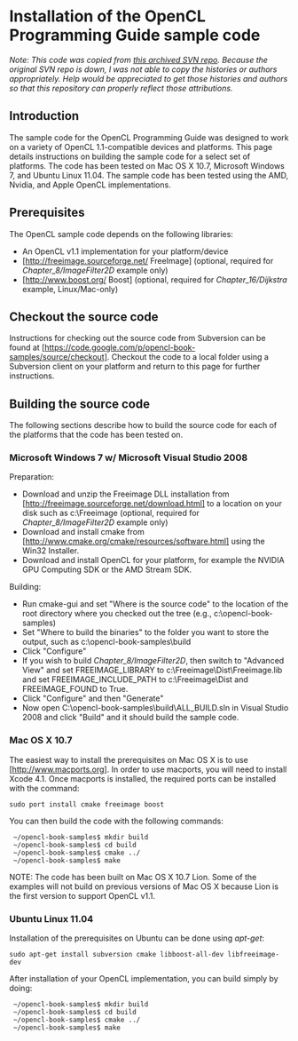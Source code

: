 # Installation of the OpenCL Programming Guide sample code

*Note: This code was copied from [this archived SVN repo](https://storage.googleapis.com/google-code-archive-source/v2/code.google.com/opencl-book-samples/source-archive.zip). Because
the original SVN repo is down, I was not able to copy the histories or authors appropriately. Help would be appreciated to get those histories and authors so that this repository
can properly reflect those attributions.*

## Introduction

The sample code for the OpenCL Programming Guide was designed to work on a variety of OpenCL 1.1-compatible devices and platforms.  This page details instructions on building the sample code for a select set of platforms.  The code has been tested on Mac OS X 10.7, Microsoft Windows 7, and Ubuntu Linux 11.04.  The sample code has been tested using the AMD, Nvidia, and Apple OpenCL implementations.


## Prerequisites

The OpenCL sample code depends on the following libraries:

  * An OpenCL v1.1 implementation for your platform/device
  * [http://freeimage.sourceforge.net/ FreeImage] (optional, required for _Chapter_8/ImageFilter2D_ example only)
  * [http://www.boost.org/ Boost] (optional, required for _Chapter_16/Dijkstra_ example, Linux/Mac-only)

## Checkout the source code

Instructions for checking out the source code from Subversion can be found at [https://code.google.com/p/opencl-book-samples/source/checkout].  Checkout the code to a local folder using a Subversion client on your platform and return to this page for further instructions.

## Building the source code

The following sections describe how to build the source code for each of the platforms that the code has been tested on.

### Microsoft Windows 7 w/ Microsoft Visual Studio 2008

Preparation:

 * Download and unzip the Freeimage DLL installation from [http://freeimage.sourceforge.net/download.html] to a location on your disk such as c:\Freeimage (optional, required for _Chapter_8/ImageFilter2D_ example only)
 * Download and install cmake from [http://www.cmake.org/cmake/resources/software.html] using the Win32 Installer.  
 * Download and install OpenCL for your platform, for example the NVIDIA GPU Computing SDK or the AMD Stream SDK.

Building:

 * Run cmake-gui and set "Where is the source code" to the location of the root directory where you checked out the tree (e.g., c:\opencl-book-samples)
 * Set "Where to build the binaries" to the folder you want to store the output, such as c:\opencl-book-samples\build
 * Click "Configure"
 * If you wish to build _Chapter_8/ImageFilter2D_, then switch to "Advanced View" and set FREEIMAGE_LIBRARY to c:\Freeimage\Dist\Freeimage.lib and set FREEIMAGE_INCLUDE_PATH to c:\Freeimage\Dist and FREEIMAGE_FOUND to True.
 * Click "Configure" and then "Generate"
 * Now open C:\opencl-book-samples\build\ALL_BUILD.sln in Visual Studio 2008 and click "Build" and it should build the sample code.


### Mac OS X 10.7

The easiest way to install the prerequisites on Mac OS X is to use [http://www.macports.org].  In order to use macports, you will need to install Xcode 4.1.  Once macports is installed, the required ports can be installed with the command:

```
sudo port install cmake freeimage boost
```

You can then build the code with the following commands:

```
 ~/opencl-book-samples$ mkdir build
 ~/opencl-book-samples$ cd build
 ~/opencl-book-samples$ cmake ../
 ~/opencl-book-samples$ make
```

NOTE: The code has been built on Mac OS X 10.7 Lion.  Some of the examples will not build on previous versions of Mac OS X because Lion is the first version to support OpenCL v1.1.  

### Ubuntu Linux 11.04

Installation of the prerequisites on Ubuntu can be done using *apt-get*:

```
sudo apt-get install subversion cmake libboost-all-dev libfreeimage-dev
```

After installation of your OpenCL implementation, you can build simply by doing:
  
```
 ~/opencl-book-samples$ mkdir build
 ~/opencl-book-samples$ cd build
 ~/opencl-book-samples$ cmake ../
 ~/opencl-book-samples$ make
```


